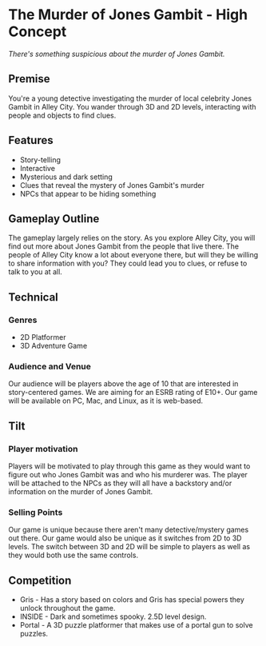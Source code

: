 # The Murder of Jones Gambit - High Concept
_There's something suspicious about the murder of Jones Gambit._

## Premise
You're a young detective investigating the murder of local celebrity Jones Gambit in Alley City. You wander through 3D and 2D levels, interacting with people and objects to find clues.

## Features
- Story-telling
- Interactive
- Mysterious and dark setting
- Clues that reveal the mystery of Jones Gambit's murder
- NPCs that appear to be hiding something


## Gameplay Outline
The gameplay largely relies on the story. As you explore Alley City, you will find out more about Jones Gambit from the people that live there. The people of Alley City know a lot about everyone there, but will they be willing to share information with you? They could lead you to clues, or refuse to talk to you at all.

## Technical

### Genres
- 2D Platformer
- 3D Adventure Game

### Audience and Venue
Our audience will be players above the age of 10 that are interested in story-centered games. We are aiming for an ESRB rating of E10+. Our game will be available on PC, Mac, and Linux, as it is web-based.

## Tilt

### Player motivation
Players will be motivated to play through this game as they would want to figure out who Jones Gambit was and who his murderer was. The player will be attached to the NPCs as they will all have a backstory and/or information on the murder of Jones Gambit.

### Selling Points
Our game is unique because there aren't many detective/mystery games out there. Our game would also be unique as it switches from 2D to 3D levels. The switch between 3D and 2D will be simple to players as well as they would both use the same controls.

## Competition
- Gris - Has a story based on colors and Gris has special powers they unlock throughout the game.
- INSIDE - Dark and sometimes spooky. 2.5D level design.
- Portal - A 3D puzzle platformer that makes use of a portal gun to solve puzzles.
